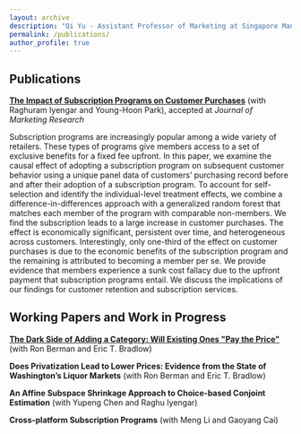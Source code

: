 ```yaml
---
layout: archive
description: "Qi Yu - Assistant Professor of Marketing at Singapore Management University"
permalink: /publications/
author_profile: true
---
```


Publications
-----
[**The Impact of Subscription Programs on Customer Purchases**](http://ssrn.com/abstract=3529681) (with Raghuram Iyengar and Young-Hoon Park), accepted at *Journal of Marketing Research*

  Subscription programs are increasingly popular among a wide variety of retailers. These types of programs give members access to a set of exclusive benefits for a fixed fee upfront. In this paper, we examine the causal effect of adopting a subscription program on subsequent customer behavior using a unique panel data of customers’ purchasing record before and after their adoption of a subscription program. To account for self-selection and identify the individual-level treatment effects, we combine a difference-in-differences approach with a generalized random forest that matches each member of the program with comparable non-members. We find the subscription leads to a large increase in customer purchases. The effect is economically significant, persistent over time, and heterogeneous across customers. Interestingly, only one-third of the effect on customer purchases is due to the economic benefits of the subscription program and the remaining is attributed to becoming a member per se. We provide evidence that members experience a sunk cost fallacy due to the upfront payment that subscription programs entail. We discuss the implications of our findings for customer retention and subscription services.
  
Working Papers and Work in Progress
------
  [**The Dark Side of Adding a Category: Will Existing Ones "Pay the Price"**]() (with Ron Berman and Eric T. Bradlow)

  **Does Privatization Lead to Lower Prices: Evidence from the State of Washington’s Liquor Markets** (with Ron Berman and Eric T. Bradlow)
  
  **An Affine Subspace Shrinkage Approach to Choice-based Conjoint Estimation** (with Yupeng Chen and Raghu Iyengar)
  
  **Cross-platform Subscription Programs** (with Meng Li and Gaoyang Cai) 
